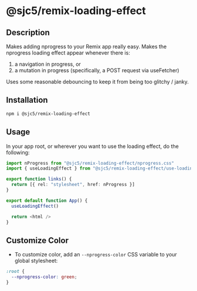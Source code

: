 # @sjc5/remix-loading-effect

## Description

Makes adding nprogress to your Remix app really easy. Makes the nprogress loading effect appear whenever there is:

1. a navigation in progress, or
2. a mutation in progress (specifically, a POST request via useFetcher)

Uses some reasonable debouncing to keep it from being too glitchy / janky.

## Installation

```sh
npm i @sjc5/remix-loading-effect
```

## Usage

In your app root, or wherever you want to use the loading effect, do the following:

```ts
import nProgress from "@sjc5/remix-loading-effect/nprogress.css"
import { useLoadingEffect } from "@sjc5/remix-loading-effect/use-loading-effect"

export function links() {
  return [{ rel: "stylesheet", href: nProgress }]
}

export default function App() {
  useLoadingEffect()

  return <html />
}
```

## Customize Color

- To customize color, add an `--nprogress-color` CSS variable to your global stylesheet:

```css
:root {
  --nprogress-color: green;
}
```
